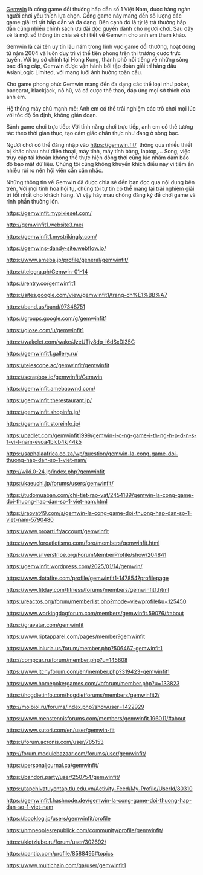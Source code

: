 <p><a href="https://gemwin.fit/">Gemwin</a> l&agrave; cổng game đổi thưởng hấp dẫn số 1 Việt Nam, được h&agrave;ng ng&agrave;n người chơi y&ecirc;u th&iacute;ch lựa chọn. Cổng game n&agrave;y mang đến số lượng c&aacute;c game giải tr&iacute; rất hấp dẫn v&agrave; đa dạng. B&ecirc;n cạnh đ&oacute; l&agrave; tỷ lệ trả thưởng hấp dẫn c&ugrave;ng nhiều ch&iacute;nh s&aacute;ch ưu đ&atilde;i độc quyền d&agrave;nh cho người chơi. Sau đ&acirc;y sẽ l&agrave; một số th&ocirc;ng tin chia sẻ chi tiết về Gemwin cho anh em tham khảo.</p>

<p>Gemwin l&agrave; c&aacute;i t&ecirc;n uy t&iacute;n l&acirc;u năm trong lĩnh vực game đổi thưởng, hoạt động từ năm 2004 v&agrave; lu&ocirc;n duy tr&igrave; vị thế ti&ecirc;n phong tr&ecirc;n thị trường cược trực tuyến. Với trụ sở ch&iacute;nh tại Hong Kong, th&agrave;nh phố nổi tiếng về những s&ograve;ng bạc đẳng cấp, Gemwin được vận h&agrave;nh bởi tập đo&agrave;n giải tr&iacute; h&agrave;ng đầu AsianLogic Limited, với mạng lưới ảnh hưởng to&agrave;n cầu.</p>

<p>Kho game phong ph&uacute;: Gemwin mang đến đa dạng c&aacute;c thể loại như poker, baccarat, blackjack, nổ hũ, v&agrave; c&aacute; cược thể thao, đ&aacute;p ứng mọi sở th&iacute;ch của anh em.</p>

<p>Hệ thống m&aacute;y chủ mạnh mẽ: Anh em c&oacute; thể trải nghiệm c&aacute;c tr&ograve; chơi mọi l&uacute;c với tốc độ ổn định, kh&ocirc;ng gi&aacute;n đoạn.</p>

<p>Sảnh game chơi trực tiếp: Với t&iacute;nh năng chơi trực tiếp, anh em c&oacute; thể tương t&aacute;c theo thời gian thực, tạo cảm gi&aacute;c ch&acirc;n thực như đang ở s&ograve;ng bạc.</p>

<p>Người chơi c&oacute; thể đăng nhập v&agrave;o <a href="https://gemwin.fit/">https://gemwin.fit/</a>&nbsp; th&ocirc;ng qua nhiều thiết bị kh&aacute;c nhau như điện thoại, m&aacute;y t&iacute;nh, m&aacute;y t&iacute;nh bảng, laptop,&hellip; Song, việc truy cập t&agrave;i khoản kh&ocirc;ng thể thực hiện đồng thời c&ugrave;ng l&uacute;c nhằm đảm bảo độ bảo mật dữ liệu. Ch&uacute;ng t&ocirc;i cũng kh&ocirc;ng khuyến kh&iacute;ch điều n&agrave;y v&igrave; tiềm ẩn nhiều rủi ro n&ecirc;n hội vi&ecirc;n cần c&acirc;n nhắc.</p>

<p>Những th&ocirc;ng tin về Gemwin đ&atilde; được chia sẻ đến bạn đọc qua nội dung b&ecirc;n tr&ecirc;n. Với mọi tinh hoa hội tụ, ch&uacute;ng t&ocirc;i tự tin c&oacute; thể mang lại trải nghiệm giải tr&iacute; tốt nhất cho kh&aacute;ch h&agrave;ng. V&igrave; vậy h&atilde;y mau ch&oacute;ng đăng k&yacute; để chơi game v&agrave; rinh phần thưởng lớn.</p>

<p><a href="https://gemwinfit.mypixieset.com/">https://gemwinfit.mypixieset.com/</a></p>

<p><a href="http://gemwinfit1.website3.me/">http://gemwinfit1.website3.me/</a></p>

<p><a href="https://gemwinfit1.mystrikingly.com/">https://gemwinfit1.mystrikingly.com/</a></p>

<p><a href="https://gemwins-dandy-site.webflow.io/">https://gemwins-dandy-site.webflow.io/</a></p>

<p><a href="https://www.ameba.jp/profile/general/gemwinfit/">https://www.ameba.jp/profile/general/gemwinfit/</a></p>

<p><a href="https://telegra.ph/Gemwin-01-14">https://telegra.ph/Gemwin-01-14</a></p>

<p><a href="https://rentry.co/gemwinfit1">https://rentry.co/gemwinfit1</a></p>

<p><a href="https://sites.google.com/view/gemwinfit1/trang-ch%E1%BB%A7">https://sites.google.com/view/gemwinfit1/trang-ch%E1%BB%A7</a></p>

<p><a href="https://band.us/band/97348751">https://band.us/band/97348751</a></p>

<p><a href="https://groups.google.com/g/gemwinfit1">https://groups.google.com/g/gemwinfit1</a></p>

<p><a href="https://glose.com/u/gemwinfit1">https://glose.com/u/gemwinfit1</a></p>

<p><a href="https://wakelet.com/wake/JzeUTjy8dq_i6dSxDl35C">https://wakelet.com/wake/JzeUTjy8dq_i6dSxDl35C</a></p>

<p><a href="https://gemwinfit1.gallery.ru/">https://gemwinfit1.gallery.ru/</a></p>

<p><a href="https://telescope.ac/gemwinfit/gemwinfit">https://telescope.ac/gemwinfit/gemwinfit</a></p>

<p><a href="https://scrapbox.io/gemwinfit/Gemwin">https://scrapbox.io/gemwinfit/Gemwin</a></p>

<p><a href="https://gemwinfit.amebaownd.com/">https://gemwinfit.amebaownd.com/</a></p>

<p><a href="https://gemwinfit.therestaurant.jp/">https://gemwinfit.therestaurant.jp/</a></p>

<p><a href="https://gemwinfit.shopinfo.jp/">https://gemwinfit.shopinfo.jp/</a></p>

<p><a href="https://gemwinfit.storeinfo.jp/">https://gemwinfit.storeinfo.jp/</a></p>

<p><a href="https://padlet.com/gemwinfit1999/gemwin-l-c-ng-game-i-th-ng-h-p-d-n-s-1-vi-t-nam-evoa4blcb4kj44k5">https://padlet.com/gemwinfit1999/gemwin-l-c-ng-game-i-th-ng-h-p-d-n-s-1-vi-t-nam-evoa4blcb4kj44k5</a></p>

<p><a href="https://saphalaafrica.co.za/wp/question/gemwin-la-cong-game-doi-thuong-hap-dan-so-1-viet-nam/">https://saphalaafrica.co.za/wp/question/gemwin-la-cong-game-doi-thuong-hap-dan-so-1-viet-nam/</a></p>

<p><a href="http://wiki.0-24.jp/index.php?gemwinfit">http://wiki.0-24.jp/index.php?gemwinfit</a></p>

<p><a href="https://kaeuchi.jp/forums/users/gemwinfit/">https://kaeuchi.jp/forums/users/gemwinfit/</a></p>

<p><a href="https://tudomuaban.com/chi-tiet-rao-vat/2454189/gemwin-la-cong-game-doi-thuong-hap-dan-so-1-viet-nam.html">https://tudomuaban.com/chi-tiet-rao-vat/2454189/gemwin-la-cong-game-doi-thuong-hap-dan-so-1-viet-nam.html</a></p>

<p><a href="https://raovat49.com/s/gemwin-la-cong-game-doi-thuong-hap-dan-so-1-viet-nam-5790480">https://raovat49.com/s/gemwin-la-cong-game-doi-thuong-hap-dan-so-1-viet-nam-5790480</a></p>

<p><a href="https://www.proarti.fr/account/gemwinfit">https://www.proarti.fr/account/gemwinfit</a></p>

<p><a href="https://www.foroatletismo.com/foro/members/gemwinfit.html">https://www.foroatletismo.com/foro/members/gemwinfit.html</a></p>

<p><a href="https://www.silverstripe.org/ForumMemberProfile/show/204841">https://www.silverstripe.org/ForumMemberProfile/show/204841</a></p>

<p><a href="https://gemwinfit.wordpress.com/2025/01/14/gemwin/">https://gemwinfit.wordpress.com/2025/01/14/gemwin/</a></p>

<p><a href="https://www.dotafire.com/profile/gemwinfit1-147854?profilepage">https://www.dotafire.com/profile/gemwinfit1-147854?profilepage</a></p>

<p><a href="https://www.fitday.com/fitness/forums/members/gemwinfit1.html">https://www.fitday.com/fitness/forums/members/gemwinfit1.html</a></p>

<p><a href="https://reactos.org/forum/memberlist.php?mode=viewprofile&amp;u=125450">https://reactos.org/forum/memberlist.php?mode=viewprofile&amp;u=125450</a></p>

<p><a href="https://www.workingdogforum.com/members/gemwinfit.59076/#about">https://www.workingdogforum.com/members/gemwinfit.59076/#about</a></p>

<p><a href="https://gravatar.com/gemwinfit">https://gravatar.com/gemwinfit</a></p>

<p><a href="https://www.riptapparel.com/pages/member?gemwinfit">https://www.riptapparel.com/pages/member?gemwinfit</a></p>

<p><a href="https://www.iniuria.us/forum/member.php?506467-gemwinfit1">https://www.iniuria.us/forum/member.php?506467-gemwinfit1</a></p>

<p><a href="http://compcar.ru/forum/member.php?u=145608">http://compcar.ru/forum/member.php?u=145608</a></p>

<p><a href="https://www.itchyforum.com/en/member.php?319423-gemwinfit1">https://www.itchyforum.com/en/member.php?319423-gemwinfit1</a></p>

<p><a href="https://www.homepokergames.com/vbforum/member.php?u=133823">https://www.homepokergames.com/vbforum/member.php?u=133823</a></p>

<p><a href="https://hcgdietinfo.com/hcgdietforums/members/gemwinfit2/">https://hcgdietinfo.com/hcgdietforums/members/gemwinfit2/</a></p>

<p><a href="http://molbiol.ru/forums/index.php?showuser=1422929">http://molbiol.ru/forums/index.php?showuser=1422929</a></p>

<p><a href="https://www.menstennisforums.com/members/gemwinfit.196011/#about">https://www.menstennisforums.com/members/gemwinfit.196011/#about</a></p>

<p><a href="https://www.sutori.com/en/user/gemwin-fit">https://www.sutori.com/en/user/gemwin-fit</a></p>

<p><a href="https://forum.acronis.com/user/785153">https://forum.acronis.com/user/785153</a></p>

<p><a href="http://forum.modulebazaar.com/forums/user/gemwinfit/">http://forum.modulebazaar.com/forums/user/gemwinfit/</a></p>

<p><a href="https://personaljournal.ca/gemwinfit/">https://personaljournal.ca/gemwinfit/</a></p>

<p><a href="https://bandori.party/user/250754/gemwinfit/">https://bandori.party/user/250754/gemwinfit/</a></p>

<p><a href="https://tapchivatuyentap.tlu.edu.vn/Activity-Feed/My-Profile/UserId/80310">https://tapchivatuyentap.tlu.edu.vn/Activity-Feed/My-Profile/UserId/80310</a></p>

<p><a href="https://gemwinfit1.hashnode.dev/gemwin-la-cong-game-doi-thuong-hap-dan-so-1-viet-nam">https://gemwinfit1.hashnode.dev/gemwin-la-cong-game-doi-thuong-hap-dan-so-1-viet-nam</a></p>

<p><a href="https://booklog.jp/users/gemwinfit/profile">https://booklog.jp/users/gemwinfit/profile</a></p>

<p><a href="https://nmpeoplesrepublick.com/community/profile/gemwinfit/">https://nmpeoplesrepublick.com/community/profile/gemwinfit/</a></p>

<p><a href="https://klotzlube.ru/forum/user/302692/">https://klotzlube.ru/forum/user/302692/</a></p>

<p><a href="https://pantip.com/profile/8588495#topics">https://pantip.com/profile/8588495#topics</a></p>

<p><a href="https://www.multichain.com/qa/user/gemwinfit1">https://www.multichain.com/qa/user/gemwinfit1</a></p>
